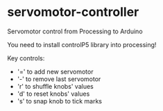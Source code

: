 # servomotor-controller
Servomotor control from Processing to Arduino

You need to install controlP5 library into processing!

Key controls:
- '=' to add new servomotor
- '-' to remove last servomotor
- 'r' to shuffle knobs' values
- 'd' to reset knobs' values
- 's' to snap knob to tick marks
